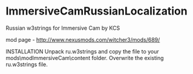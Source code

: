 # ImmersiveCamRussianLocalization
Russian w3strings for Immersive Cam by KCS

mod page - http://www.nexusmods.com/witcher3/mods/689/

INSTALLATION
Unpack ru.w3strings and copy the file to your mods\modImmersiveCam\content folder. Overwrite the existing ru.w3strings file.

